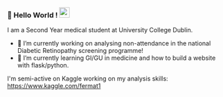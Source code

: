 
### 👋 Hello World !  <img src="https://github.com/TheDudeThatCode/TheDudeThatCode/blob/master/Assets/Earth.gif" width="24px">
  
  
I am a Second Year medical student at University College Dublin.

- 🔭 I’m currently working on analysing non-attendance in the national Diabetic Retinopathy screening programme!
- 🌱 I’m currently learning GI/GU in medicine and how to build a website with flask/python.


I'm semi-active on Kaggle working on my analysis skills:
https://www.kaggle.com/fermat1
<!--
**SRKelly/srkelly** is a ✨ _special_ ✨ repository because its `README.md` (this file) appears on your GitHub profile.

Here are some ideas to get you started:

- 🔭 I’m currently working on ...
- 🌱 I’m currently learning ...
- 👯 I’m looking to collaborate on ...
- 🤔 I’m looking for help with ...
- 💬 Ask me about ...
- 📫 How to reach me: ...
- 😄 Pronouns: ...
- ⚡ Fun fact: ...
-->
